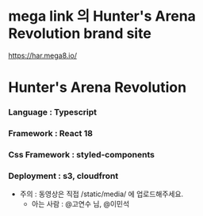 # mega link 의 Hunter's Arena Revolution brand site
https://har.mega8.io/

# Hunter's Arena Revolution
### Language : Typescript
### Framework : React 18
### Css Framework : styled-components
### Deployment : s3, cloudfront

- 주의 : 동영상은 직접 /static/media/ 에 업로드해주세요.
    - 아는 사람 : @고연수 님, @이민석 